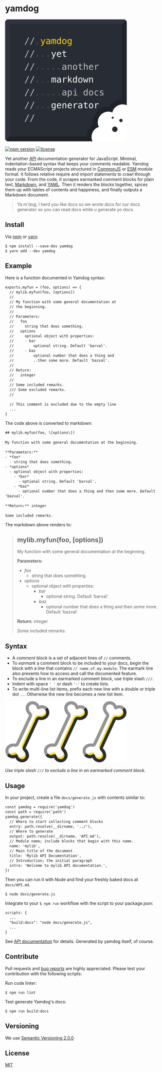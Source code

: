 # yamdog

![Yamdog logo](doc/yamdog_logo.png)

[![npm version](https://img.shields.io/npm/v/yamdog?color=green)](https://www.npmjs.com/package/yamdog)
[![license](https://img.shields.io/npm/l/yamdog)](#license)

Yet another [API](https://en.wikipedia.org/wiki/API) documentation generator for JavaScript. Minimal, indentation-based syntax that keeps your comments readable. Yamdog reads your ECMAScript projects structured in [CommonJS](https://www.commonjs.org/) or [ESM](https://nodejs.org/api/esm.html) module format. It follows relative require and import statements to crawl through your code. From the code, it scrapes earmarked comment blocks for plain text, [Markdown](https://en.wikipedia.org/wiki/Markdown), and [YAML](https://yaml.org/). Then it renders the blocks together, spices them up with tables of contents and happiness, and finally outputs a Markdown document.

> Ya m'dog, I herd you like docs so we wrote docs for our docs generator so you can read docs while u generate yo docs.


## Install

Via [npm](https://www.npmjs.com/package/yamdog) or [yarn](https://yarnpkg.com/en/package/yamdog):

    $ npm install --save-dev yamdog
    $ yarn add --dev yamdog


## Example

Here is a function documented in Yamdog syntax:

    exports.myfun = (foo, options) => {
      // mylib.myfun(foo, [options])
      //
      // My function with some general documentation at
      // the beginning.
      //
      // Parameters:
      //   foo
      //     string that does something.
      //   options
      //     optional object with properties:
      //     - bar
      //         optional string. Default 'barval'.
      //     - baz
      //         optional number that does a thing and
      //         ..then some more. Default 'bazval'.
      //
      // Return:
      //   integer
      //
      // Some included remarks.
      /// Some excluded remarks.
      //

      // This comment is excluded due to the empty line
      ...
    }

The code above is converted to markdown:

    ## mylib.myfun(foo, \[options\])

    My function with some general documentation at the beginning.

    **Parameters:**
    - *foo*
      - string that does something.
    - *options*
      - optional object with properties:
        - *bar*
          - optional string. Default 'barval'.
        - *baz*
          - optional number that does a thing and then some more. Default 'bazval'.

    **Return:** integer

    Some included remarks.

The markdown above renders to:

> ## mylib.myfun(foo, \[options\])
>
> My function with some general documentation at the beginning.
>
> **Parameters:**
> - *foo*
>   - string that does something.
> - *options*
>   - optional object with properties:
>     - *bar*
>       - optional string. Default 'barval'.
>     - *baz*
>       - optional number that does a thing and then some more. Default 'bazval'.
>
> **Return:** integer
>
> Some included remarks.

## Syntax

- A *comment block* is a set of adjacent lines of `//` comments.
- To *earmark* a comment block to be included to your docs, begin the block with a line that contains `// name.of.my.module`. The earmark line also presents how to access and call the documented feature.
- To exclude a line in an earmarked comment block, use triple slash `///`.
- Indent with space `' '` or dash `'-'` to create lists.
- To write multi-line list items, prefix each new line with a double or triple dot `..`. Otherwise the new line becomes a new list item.

![Three bones](doc/yamdog_three_bones.png)

*Use triple slash `///` to exclude a line in an earmarked comment block.*


## Usage

In your project, create a file `docs/generate.js` with contents similar to:

    const yamdog = require('yamdog')
    const path = require('path')
    yamdog.generate({
      // Where to start collecting comment blocks
      entry: path.resolve(__dirname, '../'),
      // Where to generate
      output: path.resolve(__dirname, 'API.md'),
      // Module name; include blocks that begin with this name.
      name: 'mylib',
      // Main title of the document
      title: 'Mylib API Documentation',
      // Introduction; the initial paragraph
      intro: 'Welcome to mylib API documentation.',
    })

Then you can run it with Node and find your freshly baked docs at `docs/API.md`.

    $ node docs/generate.js

Integrate to your `$ npm run` workflow with the script to your package.json:

    scripts: {
      ...
      "build:docs": "node docs/generate.js",
      ...
    }

See [API documentation](https://axelpale.github.io/yamdog/API.md) for details. Generated by yamdog itself, of course.


## Contribute

Pull requests and [bug reports](https://github.com/axelpale/yamdog/issues) are highly appreciated. Please test your contribution with the following scripts:

Run code linter:

    $ npm run lint

Test generate Yamdog's docs:

    $ npm run build:docs


## Versioning

We use [Semantic Versioning 2.0.0](http://semver.org/)


## License

[MIT](LICENSE)
